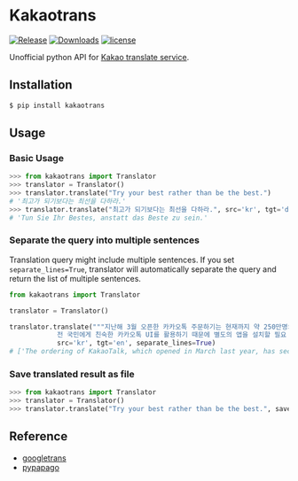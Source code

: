 # Kakaotrans

[![Release](https://img.shields.io/badge/release-v0.1.2-green)](https://pypi.org/project/kakaotrans/)
[![Downloads](https://pepy.tech/badge/kakaotrans)](https://pepy.tech/project/kakaotrans)
[![license](https://img.shields.io/badge/license-Apache%202.0-red)](https://github.com/monologg/kakaotrans/blob/master/LICENSE)

Unofficial python API for [Kakao translate service](https://translate.kakao.com).

## Installation

```bash
$ pip install kakaotrans
```

## Usage

### Basic Usage

```python
>>> from kakaotrans import Translator
>>> translator = Translator()
>>> translator.translate("Try your best rather than be the best.")
# '최고가 되기보다는 최선을 다하라.'
>>> translator.translate("최고가 되기보다는 최선을 다하라.", src='kr', tgt='de')
# 'Tun Sie Ihr Bestes, anstatt das Beste zu sein.'
```

### Separate the query into multiple sentences

Translation query might include multiple sentences. If you set `separate_lines=True`, translator will automatically separate the query and return the list of multiple sentences.

```python
from kakaotrans import Translator

translator = Translator()

translator.translate("""지난해 3월 오픈한 카카오톡 주문하기는 현재까지 약 250만명의 회원을 확보했다.
            전 국민에게 친숙한 카카오톡 UI를 활용하기 때문에 별도의 앱을 설치할 필요 없이 카카오톡 내에서 모든 과정이 이뤄지는 것이 특징이다.""",
            src='kr', tgt='en', separate_lines=True)
# ['The ordering of KakaoTalk, which opened in March last year, has secured about 2.5 million members to date.', 'Because it uses KakaoTalk UI, which is familiar to the whole nation, it is characterized by all the processes in KakaoTalk without having to install a separate app.']
```

### Save translated result as file

```python
>>> from kakaotrans import Translator
>>> translator = Translator()
>>> translator.translate("Try your best rather than be the best.", save_as_file=True, file_name='result.txt')
```

## Reference

- [googletrans](https://github.com/ssut/py-googletrans)
- [pypapago](https://github.com/Beomi/pypapago)
